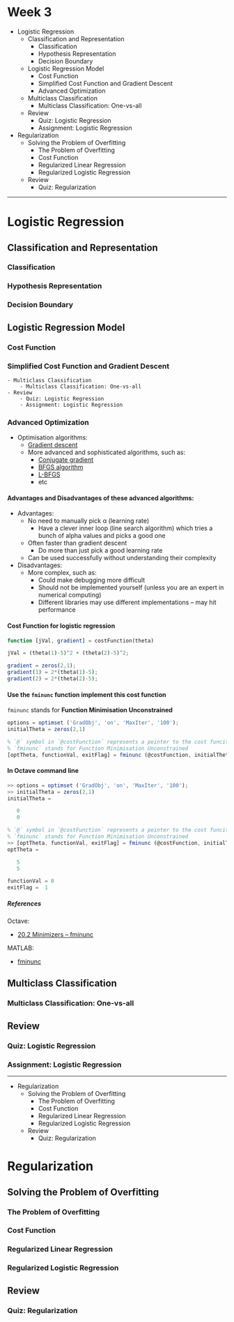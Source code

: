 Week 3
======

- Logistic Regression
    - Classification and Representation
        - Classification
        - Hypothesis Representation
        - Decision Boundary
    - Logistic Regression Model
        - Cost Function
        - Simplified Cost Function and Gradient Descent
        - Advanced Optimization
    - Multiclass Classification
        - Multiclass Classification: One-vs-all
    - Review
        - Quiz: Logistic Regression
        - Assignment: Logistic Regression
- Regularization
    - Solving the Problem of Overfitting
        - The Problem of Overfitting
        - Cost Function
        - Regularized Linear Regression
        - Regularized Logistic Regression
    - Review
        - Quiz: Regularization

--------------------------------------------------------------------------------

Logistic Regression
===================
Classification and Representation
---------------------------------
### Classification
### Hypothesis Representation
### Decision Boundary
Logistic Regression Model
-------------------------
### Cost Function
### Simplified Cost Function and Gradient Descent
    - Multiclass Classification
        - Multiclass Classification: One-vs-all
    - Review
        - Quiz: Logistic Regression
        - Assignment: Logistic Regression

### Advanced Optimization

- Optimisation algorithms:
    - [Gradient descent](https://en.wikipedia.org/wiki/Gradient_descent)
    - More advanced and sophisticated algorithms, such as:
        - [Conjugate gradient](https://en.wikipedia.org/wiki/Conjugate_gradient_method)
        - [BFGS algorithm](https://en.wikipedia.org/wiki/Broyden%E2%80%93Fletcher%E2%80%93Goldfarb%E2%80%93Shanno_algorithm)
        - [L-BFGS](https://en.wikipedia.org/wiki/Limited-memory_BFGS)
        - etc

#### Advantages and Disadvantages of these advanced algorithms:

- Advantages:
    - No need to manually pick α (learning rate)
        - Have a clever inner loop (line search algorithm) which tries a bunch of alpha values and picks a good one
    - Often faster than gradient descent
        - Do more than just pick a good learning rate
    - Can be used successfully without understanding their complexity
- Disadvantages:
    - More complex, such as:
        - Could make debugging more difficult
        - Should not be implemented yourself (unless you are an expert in numerical computing)
        - Different libraries may use different implementations – may hit performance

#### Cost Function for logistic regression

```octave
function [jVal, gradient] = costFunction(theta)

jVal = (theta(1)-5)^2 + (theta(2)-5)^2;

gradient = zeros(2,1);
gradient(1) = 2*(theta(1)-5);
gradient(2) = 2*(theta(2)-5);
```

#### Use the `fminunc` function implement this cost function

`fminunc` stands for **Function Minimisation Unconstrained**

```octave
options = optimset ('GradObj', 'on', 'MaxIter', '100');
initialTheta = zeros(2,1)

% `@` symbol in `@costFunction` represents a pointer to the cost funciton
% `fminunc` stands for Function Minimisation Unconstrained
[optTheta, functionVal, exitFlag] = fminunc (@costFunction, initialTheta, options)
```

#### In Octave command line

```octave
>> options = optimset ('GradObj', 'on', 'MaxIter', '100');
>> initialTheta = zeros(2,1)
initialTheta =

   0
   0

% `@` symbol in `@costFunction` represents a pointer to the cost funciton
% `fminunc` stands for Function Minimisation Unconstrained
>> [optTheta, functionVal, exitFlag] = fminunc (@costFunction, initialTheta, options)
optTheta =

   5
   5

functionVal = 0
exitFlag =  1
```

##### References

Octave:

- [20.2 Minimizers – fminunc](https://www.gnu.org/software/octave/doc/interpreter/Minimizers.html#XREFfminunc)

MATLAB:

- [fminunc](http://uk.mathworks.com/help/optim/ug/fminunc.html)

Multiclass Classification
-------------------------
### Multiclass Classification: One-vs-all
Review
------
### Quiz: Logistic Regression
### Assignment: Logistic Regression

--------------------------------------------------------------------------------

- Regularization
    - Solving the Problem of Overfitting
        - The Problem of Overfitting
        - Cost Function
        - Regularized Linear Regression
        - Regularized Logistic Regression
    - Review
        - Quiz: Regularization

Regularization
==============
Solving the Problem of Overfitting
----------------------------------
### The Problem of Overfitting
### Cost Function
### Regularized Linear Regression
### Regularized Logistic Regression
Review
------
### Quiz: Regularization

